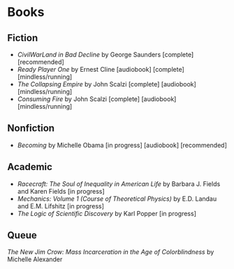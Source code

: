 # Books 

## Fiction
 * *CivilWarLand in Bad Decline* by George Saunders [complete] [recommended]
 * *Ready Player One* by Ernest Cline [audiobook] [complete] [mindless/running]
 * *The Collapsing Empire* by John Scalzi [complete] [audiobook] [mindless/running]
 * *Consuming Fire* by John Scalzi [complete] [audiobook] [mindless/running]

## Nonfiction
 * *Becoming* by Michelle Obama [in progress] [audiobook] [recommended]

## Academic 
  * *Racecraft: The Soul of Inequality in American Life* by Barbara J. Fields and Karen Fields [in progress]
  * *Mechanics: Volume 1 (Course of Theoretical Physics)* by E.D. Landau and E.M. Lifshitz [in progress]
  * *The Logic of Scientific Discovery* by Karl Popper [in progress]
  
 ## Queue
  *The New Jim Crow: Mass Incarceration in the Age of Colorblindness* by Michelle Alexander
  
